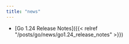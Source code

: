 ```yaml
---
title: "news"
---
```


* [Go 1.24 Release Notes]({{< relref "/posts/go/news/go1.24_release_notes" >}})